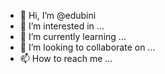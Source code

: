 - 👋 Hi, I’m @edubini
- 👀 I’m interested in ...
- 🌱 I’m currently learning ...
- 💞️ I’m looking to collaborate on ...
- 📫 How to reach me ...

<!---
edubini/edubini is a ✨ special ✨ repository because its `README.md` (this file) appears on your GitHub profile.
You can click the Preview link to take a look at your changes.
--->

